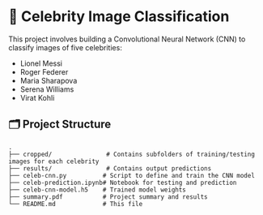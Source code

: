 # 👤 Celebrity Image Classification

This project involves building a Convolutional Neural Network (CNN) to classify images of five celebrities:

- Lionel Messi  
- Roger Federer  
- Maria Sharapova  
- Serena Williams  
- Virat Kohli  

## 🗂️ Project Structure

```
.
├── cropped/               # Contains subfolders of training/testing images for each celebrity
├── results/               # Contains output predictions
├── celeb-cnn.py          # Script to define and train the CNN model
├── celeb-prediction.ipynb# Notebook for testing and prediction
├── celeb-cnn-model.h5    # Trained model weights
├── summary.pdf           # Project summary and results
└── README.md             # This file
```
